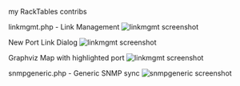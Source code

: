 my RackTables contribs

linkmgmt.php	- Link Management
![linkmgmt screenshot](https://raw.github.com/github138/myRT-contribs/develop/linkmgmt.jpg)

New Port Link Dialog
![linkmgmt screenshot](https://raw.github.com/github138/myRT-contribs/develop/linkmgmt_new_link_dialog.jpg)

Graphviz Map with highlighted port
![linkmgmt screenshot](https://raw.github.com/github138/myRT-contribs/develop/linkmgmt_gvmap_hl_port.jpg)

snmpgeneric.php - Generic SNMP sync
![snmpgeneric screenshot](https://raw.github.com/github138/myRT-contribs/develop/snmpgeneric.jpg)
